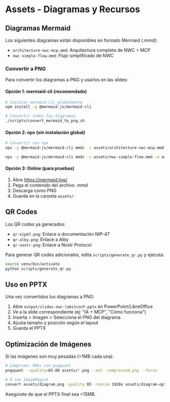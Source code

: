 # Assets - Diagramas y Recursos

## Diagramas Mermaid

Los siguientes diagramas están disponibles en formato Mermaid (.mmd):

- `architecture-nwc-mcp.mmd`: Arquitectura completa de NWC + MCP
- `nwc-simple-flow.mmd`: Flujo simplificado de NWC

### Convertir a PNG

Para convertir los diagramas a PNG y usarlos en las slides:

#### Opción 1: mermaid-cli (recomendado)

```bash
# Instalar mermaid-cli globalmente
npm install -g @mermaid-js/mermaid-cli

# Convertir todos los diagramas
./scripts/convert_mermaid_to_png.sh
```

#### Opción 2: npx (sin instalación global)

```bash
# Convertir con npx
npx -y @mermaid-js/mermaid-cli mmdc -i assets/architecture-nwc-mcp.mmd -o assets/architecture-nwc-mcp.png -b transparent -w 1920

npx -y @mermaid-js/mermaid-cli mmdc -i assets/nwc-simple-flow.mmd -o assets/nwc-simple-flow.png -b transparent -w 1920
```

#### Opción 3: Online (para pruebas)

1. Abre https://mermaid.live/
2. Pega el contenido del archivo .mmd
3. Descarga como PNG
4. Guarda en la carpeta `assets/`

## QR Codes

Los QR codes ya generados:
- `qr-nip47.png`: Enlace a documentación NIP-47
- `qr-alby.png`: Enlace a Alby
- `qr-nostr.png`: Enlace a Nostr Protocol

Para generar QR codes adicionales, edita `scripts/generate_qr.py` y ejecuta:

```bash
source venv/bin/activate
python scripts/generate_qr.py
```

## Uso en PPTX

Una vez convertidos los diagramas a PNG:

1. Abre `output/slides-nwc-labitconf.pptx` en PowerPoint/LibreOffice
2. Ve a la slide correspondiente (ej: "IA + MCP", "Cómo funciona")
3. Inserta > Imagen > Selecciona el PNG del diagrama
4. Ajusta tamaño y posición según el layout
5. Guarda el PPTX

## Optimización de Imágenes

Si las imágenes son muy pesadas (>1MB cada una):

```bash
# Comprimir PNGs con pngquant
pngquant --quality=65-80 assets/*.png --ext -compressed.png --force

# O con ImageMagick
convert assets/diagram.png -quality 85 -resize 1920x assets/diagram-optimized.png
```

Asegúrate de que el PPTX final sea <15MB.
